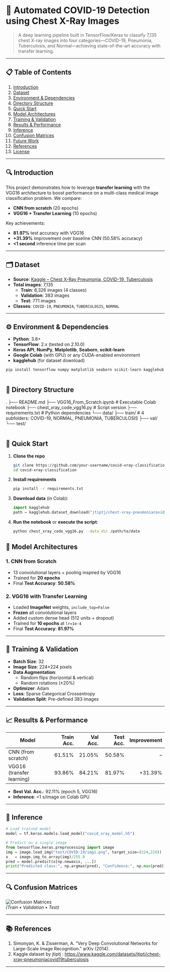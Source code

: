 # 🧠 Automated COVID-19 Detection using Chest X-Ray Images

> A deep learning pipeline built in TensorFlow/Keras to classify 7,135 chest X-ray images into four categories—COVID-19, Pneumonia, Tuberculosis, and Normal—achieving state-of-the-art accuracy with transfer learning.

---

## 📋 Table of Contents

1. [Introduction](#introduction)  
2. [Dataset](#dataset)  
3. [Environment & Dependencies](#environment--dependencies)  
4. [Directory Structure](#directory-structure)  
5. [Quick Start](#quick-start)  
6. [Model Architectures](#model-architectures)  
7. [Training & Validation](#training--validation)  
8. [Results & Performance](#results--performance)  
9. [Inference](#inference)  
10. [Confusion Matrices](#confusion-matrices)  
11. [Future Work](#future-work)  
12. [References](#references)  
13. [License](#license)  

---

## 🔍 Introduction

This project demonstrates how to leverage **transfer learning** with the VGG16 architecture to boost performance on a multi-class medical image classification problem. We compare:

- **CNN from scratch** (20 epochs)  
- **VGG16 + Transfer Learning** (10 epochs)

Key achievements:

- **81.97%** test accuracy with VGG16  
- **+31.39%** improvement over baseline CNN (50.58% accuracy)  
- **<1 second** inference time per scan  

---

## 🗂️ Dataset

- **Source**: [Kaggle – Chest X-Ray Pneumonia, COVID-19, Tuberculosis](https://www.kaggle.com/datasets/jtiptj/chest-x-ray-pneumoniacovid19tuberculosis)  
- **Total images**: 7,135  
  - **Train**: 6,326 images (4 classes)  
  - **Validation**: 383 images  
  - **Test**: 771 images  
- **Classes**: `COVID-19`, `PNEUMONIA`, `TUBERCULOSIS`, `NORMAL`

---

## ⚙️ Environment & Dependencies

- **Python**: 3.8+  
- **TensorFlow**: 2.x (tested on 2.10.0)  
- **Keras API**, **NumPy**, **Matplotlib**, **Seaborn**, **scikit-learn**  
- **Google Colab** (with GPU) or any CUDA-enabled environment  
- **kagglehub** (for dataset download)  

```bash
pip install tensorflow numpy matplotlib seaborn scikit-learn kagglehub



```
## 📁 Directory Structure
.
├── README.md
├── VGG16_From_Scratch.ipynb       # Executable Colab notebook
├── chest_xray_code_vgg16.py       # Script version
├── requirements.txt               # Python dependencies
└── data/
    ├── train/                     # 4 subfolders: COVID-19, NORMAL, PNEUMONIA, TUBERCULOSIS
    ├── val/
    └── test/
```

```

## 🚀 Quick Start

1. **Clone the repo**  
   ```bash
   git clone https://github.com/your-username/covid-xray-classification.git
   cd covid-xray-classification
   ```

2. **Install requirements**  
   ```bash
   pip install -r requirements.txt
   ```

3. **Download data** (in Colab):  
   ```python
   import kagglehub
   path = kagglehub.dataset_download("jtiptj/chest-xray-pneumoniacovid19tuberculosis")
   ```

4. **Run the notebook** or **execute the script**:  
   ```bash
   python chest_xray_code_vgg16.py --data_dir /path/to/data
   ```



## 🧱 Model Architectures

### 1. CNN from Scratch

- 13 convolutional layers + pooling inspired by VGG16  
- Trained for **20 epochs**  
- Final **Test Accuracy**: **50.58%**

### 2. VGG16 with Transfer Learning

- Loaded **ImageNet** weights, `include_top=False`  
- **Frozen** all convolutional layers  
- Added custom dense head (512 units + dropout)  
- Trained for **10 epochs** at `lr=1e-4`  
- Final **Test Accuracy**: **81.97%**  

---

## 🧪 Training & Validation

- **Batch Size**: 32  
- **Image Size**: 224×224 pixels  
- **Data Augmentation**:  
  - Random flips (horizontal & vertical)  
  - Random rotations (±20%)  
- **Optimizer**: Adam  
- **Loss**: Sparse Categorical Crossentropy  
- **Validation Split**: Pre-defined 383 images  

---

## 📈 Results & Performance

| Model                      | Train Acc. | Val Acc. | Test Acc. | Improvement |
|----------------------------|-----------:|---------:|----------:|------------:|
| CNN (from scratch)         | 61.51%     | 21.05%   | 50.58%    | –           |
| VGG16 (transfer learning)  | 93.86%     | 84.21%   | 81.97%    | +31.39%     |

- **Best Val. Acc.**: 92.11% (epoch 5, VGG16)  
- **Inference**: <1 s/image on Colab GPU  

---

## 🎯 Inference

```python
# Load trained model
model = tf.keras.models.load_model("covid_xray_model.h5")

# Predict on a single image
from tensorflow.keras.preprocessing import image
img = image.load_img("test/COVID-19/img1.png", target_size=(224,224))
x   = image.img_to_array(img)/255.0
pred = model.predict(x[np.newaxis, ...])
print("Predicted class:", np.argmax(pred), "Confidence:", np.max(pred))
```

---

## 🔍 Confusion Matrices

![Confusion Matrices](confusion_matrices.png)  
*(Train • Validation • Test)*

---


## 📚 References

1. Simonyan, K. & Zisserman, A. “Very Deep Convolutional Networks for Large-Scale Image Recognition.” arXiv (2014).  
2. Kaggle dataset by jtiptj :  https://www.kaggle.com/datasets/jtiptj/chest-xray-pneumoniacovid19tuberculosis

---

